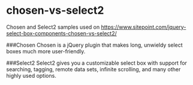 # chosen-vs-select2
Chosen and Select2 samples used on https://www.sitepoint.com/jquery-select-box-components-chosen-vs-select2/

###Chosen
Chosen is a jQuery plugin that makes long, unwieldy select boxes much more user-friendly.

###Select2
Select2 gives you a customizable select box with support for searching, tagging, remote data sets, infinite scrolling, and many other highly used options.
